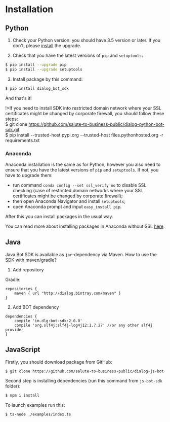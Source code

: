 # Installation

## Python

1. Check your Python version: you should have 3.5 version or later. If you don't, please [install](https://www.python.org/downloads/) the upgrade.

2. Check that you have the latest versions of ``pip`` and ``setuptools``:

```bash
$ pip install --upgrade pip
$ pip install --upgrade setuptools
```
3. Install package by this command:

```bash
$ pip install dialog_bot_sdk
```

And that's it!

!>If you need to install SDK into restricted domain network where your SSL certificates might be changed by corporate firewall,
    you should follow these steps:<br>
   $ git clone https://github.com/salute-to-business-public/dialog-python-bot-sdk.git<br>
   $ pip install --trusted-host pypi.org --trusted-host files.pythonhosted.org -r requirements.txt


### Anaconda

Anaconda installation is the same as for Python, however you also need to ensure that you have
the latest versions of ``pip`` and ``setuptools``. If not, you have to upgrade them:
* run command ``conda config --set ssl_verify no`` to disable SSL checking
(case of restricted domain networks where your SSL certificates
might be changed by corporate firewall);
* then open Anaconda Navigator and install ``setuptools``;
* open Anaconda prompt and input ``easy_install pip``.

After this you can install packages in the usual way.

You can read more about installing packages in Anaconda without
SSL [here](http://seanlaw.github.io/2015/12/23/fetching-conda-packages-behind-a-firewall/).

## Java

Java Bot SDK is available as ``jar``-dependency via Maven. How to use the SDK with maven/gradle?

1. Add repository

Gradle:
```
repositories {
    maven { url "http://dialog.bintray.com/maven" }
}
```

2. Add BOT dependency

```
dependencies {
    compile 'im.dlg:bot-sdk:2.0.0'
    compile 'org.slf4j:slf4j-log4j12:1.7.27' //or any other slf4j provider
}
```


## JavaScript

Firstly, you should download package from GitHub:

```bash
$ git clone https://github.com/salute-to-business-public/dialog-js-bot-sdk
```

Second step is installing dependencies (run this command from `js-bot-sdk` folder):

```bash
$ npm i install
```

To launch examples run this:

```bash
$ ts-node ./examples/index.ts
```

